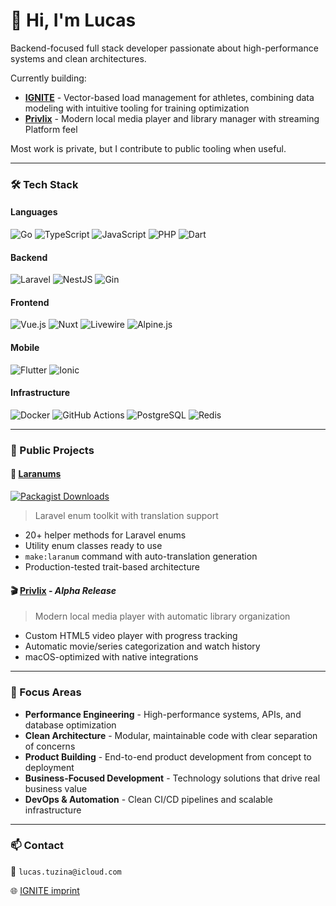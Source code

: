 # 👋 Hi, I'm Lucas

Backend-focused full stack developer passionate about high-performance systems and clean architectures.

Currently building:

- **[IGNITE](https://ignitesports.io)** - Vector-based load management for athletes, combining data modeling with intuitive tooling for training optimization
- **[Privlix](https://github.com/LucasTuzina/privlix)** - Modern local media player and library manager with streaming Platform feel

Most work is private, but I contribute to public tooling when useful.

---

### 🛠️ Tech Stack

#### Languages
![Go](https://img.shields.io/badge/Go-%2300ADD8.svg?style=flat&logo=go&logoColor=white)
![TypeScript](https://img.shields.io/badge/TypeScript-%23007ACC.svg?style=flat&logo=typescript&logoColor=white)
![JavaScript](https://img.shields.io/badge/JavaScript-%23F7DF1E.svg?style=flat&logo=javascript&logoColor=black)
![PHP](https://img.shields.io/badge/PHP-%23777BB4.svg?style=flat&logo=php&logoColor=white)
![Dart](https://img.shields.io/badge/Dart-%230175C2.svg?style=flat&logo=dart&logoColor=white)

#### Backend
![Laravel](https://img.shields.io/badge/Laravel-%23FF2D20.svg?style=flat&logo=laravel&logoColor=white)
![NestJS](https://img.shields.io/badge/NestJS-%23E0234E.svg?style=flat&logo=nestjs&logoColor=white) 
![Gin](https://img.shields.io/badge/Gin-%2300ADD8.svg?style=flat&logo=go&logoColor=white)

#### Frontend
![Vue.js](https://img.shields.io/badge/Vue.js-%2335495e.svg?style=flat&logo=vuedotjs&logoColor=%234FC08D)
![Nuxt](https://img.shields.io/badge/Nuxt-%2300DC82.svg?style=flat&logo=nuxtdotjs&logoColor=white)
![Livewire](https://img.shields.io/badge/Livewire-%23E74430.svg?style=flat&logo=laravel&logoColor=white)
![Alpine.js](https://img.shields.io/badge/Alpine.js-%233B8070.svg?style=flat&logo=alpinelinux&logoColor=white)

#### Mobile
![Flutter](https://img.shields.io/badge/Flutter-%2302569B.svg?style=flat&logo=flutter&logoColor=white)
![Ionic](https://img.shields.io/badge/Ionic-%2347A1F1.svg?style=flat&logo=ionic&logoColor=white)

#### Infrastructure
![Docker](https://img.shields.io/badge/Docker-%230db7ed.svg?style=flat&logo=docker&logoColor=white)
![GitHub Actions](https://img.shields.io/badge/GitHub_Actions-%232671E5.svg?style=flat&logo=githubactions&logoColor=white)
![PostgreSQL](https://img.shields.io/badge/PostgreSQL-%23336791.svg?style=flat&logo=postgresql&logoColor=white)
![Redis](https://img.shields.io/badge/Redis-%23DC382D.svg?style=flat&logo=redis&logoColor=white)

---

### 🚀 Public Projects

#### 🧩 [Laranums](https://github.com/LucasTuzina/laranums)  
[![Packagist Downloads](https://img.shields.io/packagist/dt/lucastuzina/laranums.svg)](https://packagist.org/packages/lucastuzina/laranums)
> Laravel enum toolkit with translation support

- 20+ helper methods for Laravel enums
- Utility enum classes ready to use
- `make:laranum` command with auto-translation generation
- Production-tested trait-based architecture

#### 🎬 [Privlix](https://github.com/LucasTuzina/privlix) - *Alpha Release*
> Modern local media player with automatic library organization

- Custom HTML5 video player with progress tracking
- Automatic movie/series categorization and watch history
- macOS-optimized with native integrations
  
---

### 🧠 Focus Areas

- **Performance Engineering** - High-performance systems, APIs, and database optimization
- **Clean Architecture** - Modular, maintainable code with clear separation of concerns  
- **Product Building** - End-to-end product development from concept to deployment
- **Business-Focused Development** - Technology solutions that drive real business value
- **DevOps & Automation** - Clean CI/CD pipelines and scalable infrastructure

---

### 📫 Contact

📨 `lucas.tuzina@icloud.com`

🌐 [IGNITE imprint](https://ignitesports.io/legal)

